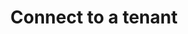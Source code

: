 ---
id: tenant-connect-to-a-tenant
title: Connect to a tenant
description: 
slug: /tenant-connect-to-a-tenant
---